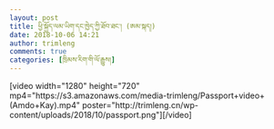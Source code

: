 ```yaml
---
layout: post
title: ཕྱི་སྐྱོད་ལམ་ཡིག་དང་ཁྱེད་ཀྱི་ཐོབ་ཐང་། (ཨམ་སྐད།)
date: 2018-10-06 14:21
author: trimleng
comments: true
categories: [ཁྲིམས་རིག་གི་ལོ་རྒྱུས།]
---
```

<p>[video width="1280" height="720" mp4="https://s3.amazonaws.com/media-trimleng/Passport+video+(Amdo+Kay).mp4" poster="http://trimleng.cn/wp-content/uploads/2018/10/passport.png"][/video]</p>

<!-- wp:heading -->
<h2></h2>
<!-- /wp:heading -->
